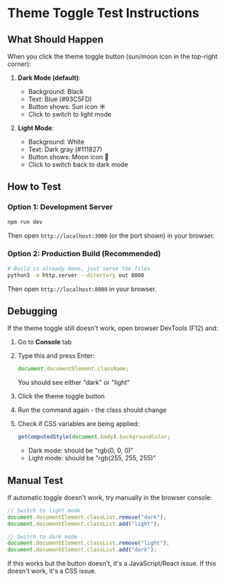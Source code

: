 # Theme Toggle Test Instructions

## What Should Happen

When you click the theme toggle button (sun/moon icon in the top-right corner):

1. **Dark Mode (default)**:
   - Background: Black
   - Text: Blue (#93C5FD)
   - Button shows: Sun icon ☀️
   - Click to switch to light mode

2. **Light Mode**:
   - Background: White
   - Text: Dark gray (#111827)
   - Button shows: Moon icon 🌙
   - Click to switch back to dark mode

## How to Test

### Option 1: Development Server

```bash
npm run dev
```

Then open `http://localhost:3000` (or the port shown) in your browser.

### Option 2: Production Build (Recommended)

```bash
# Build is already done, just serve the files
python3 -m http.server --directory out 8080
```

Then open `http://localhost:8080` in your browser.

## Debugging

If the theme toggle still doesn't work, open browser DevTools (F12) and:

1. Go to **Console** tab
2. Type this and press Enter:

   ```javascript
   document.documentElement.className;
   ```

   You should see either "dark" or "light"

3. Click the theme toggle button
4. Run the command again - the class should change

5. Check if CSS variables are being applied:
   ```javascript
   getComputedStyle(document.body).backgroundColor;
   ```

   - Dark mode: should be "rgb(0, 0, 0)"
   - Light mode: should be "rgb(255, 255, 255)"

## Manual Test

If automatic toggle doesn't work, try manually in the browser console:

```javascript
// Switch to light mode
document.documentElement.classList.remove("dark");
document.documentElement.classList.add("light");

// Switch to dark mode
document.documentElement.classList.remove("light");
document.documentElement.classList.add("dark");
```

If this works but the button doesn't, it's a JavaScript/React issue.
If this doesn't work, it's a CSS issue.
